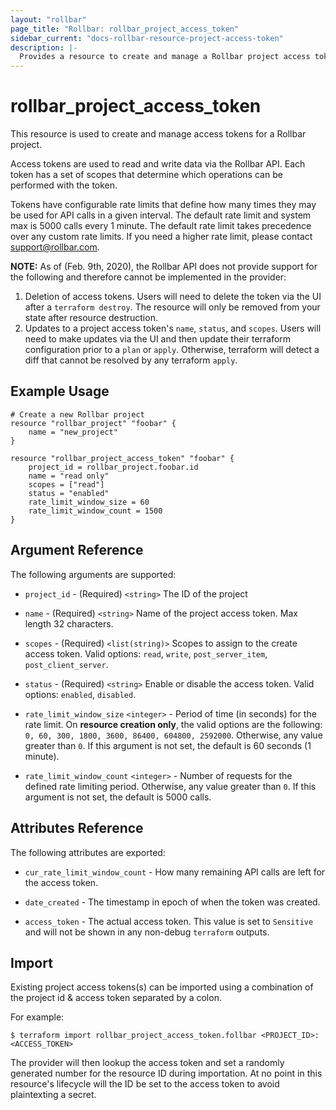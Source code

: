 ```yaml
---
layout: "rollbar"
page_title: "Rollbar: rollbar_project_access_token"
sidebar_current: "docs-rollbar-resource-project-access-token"
description: |-
  Provides a resource to create and manage a Rollbar project access token.
---
```


# rollbar\_project\_access\_token

This resource is used to create and manage access tokens for a Rollbar project.

Access tokens are used to read and write data via the Rollbar API.
Each token has a set of scopes that determine which operations can be performed with the token.

Tokens have configurable rate limits that define how many times they may be used for API calls in a given interval.
The default rate limit and system max is 5000 calls every 1 minute.
The default rate limit takes precedence over any custom rate limits.
If you need a higher rate limit, please contact support@rollbar.com.

**NOTE:** As of (Feb. 9th, 2020), the Rollbar API does not provide support for the following and therefore cannot
be implemented in the provider:
1. Deletion of access tokens. Users will need to delete the token via the UI after a `terraform destroy`. The resource
will only be removed from your state after resource destruction.
1. Updates to a project access token's `name`, `status`, and `scopes`. Users will need to make updates via the UI
and then update their terraform configuration prior to a `plan` or `apply`. Otherwise, terraform will detect a diff
that cannot be resolved by any terraform `apply`.

## Example Usage

```hcl
# Create a new Rollbar project
resource "rollbar_project" "foobar" {
	name = "new_project"
}

resource "rollbar_project_access_token" "foobar" {
	project_id = rollbar_project.foobar.id
	name = "read only"
	scopes = ["read"]
	status = "enabled"
	rate_limit_window_size = 60
	rate_limit_window_count = 1500
}
```

## Argument Reference

The following arguments are supported:

* `project_id` - (Required) `<string>` The ID of the project

* `name` - (Required) `<string>` Name of the project access token. Max length 32 characters.

* `scopes` - (Required) `<list(string)>` Scopes to assign to the create access token.
Valid options: `read`, `write`, `post_server_item`, `post_client_server`.

* `status` - (Required) `<string>` Enable or disable the access token. Valid options: `enabled`, `disabled`.

* `rate_limit_window_size` `<integer>` - Period of time (in seconds) for the rate limit. On **resource creation only**,
the valid options are the following: `0, 60, 300, 1800, 3600, 86400, 604800, 2592000`. 
Otherwise, any value greater than `0`. If this argument is not set, the default is 60 seconds (1 minute).

* `rate_limit_window_count` `<integer>` - Number of requests for the defined rate limiting period. 
Otherwise, any value greater than `0`. If this argument is not set, the default is 5000 calls.

## Attributes Reference

The following attributes are exported:

* `cur_rate_limit_window_count` - How many remaining API calls are left for the access token.

* `date_created` - The timestamp in epoch of when the token was created.

* `access_token` - The actual access token. This value is set to `Sensitive`
and will not be shown in any non-debug `terraform` outputs.

## Import

Existing project access tokens(s) can be imported using a combination of the project id & access token separated by a colon.

For example:
```
$ terraform import rollbar_project_access_token.follbar <PROJECT_ID>:<ACCESS_TOKEN>
```

The provider will then lookup the access token and set a randomly generated number for the resource ID during importation.
At no point in this resource's lifecycle will the ID be set to the access token to avoid plaintexting a secret.